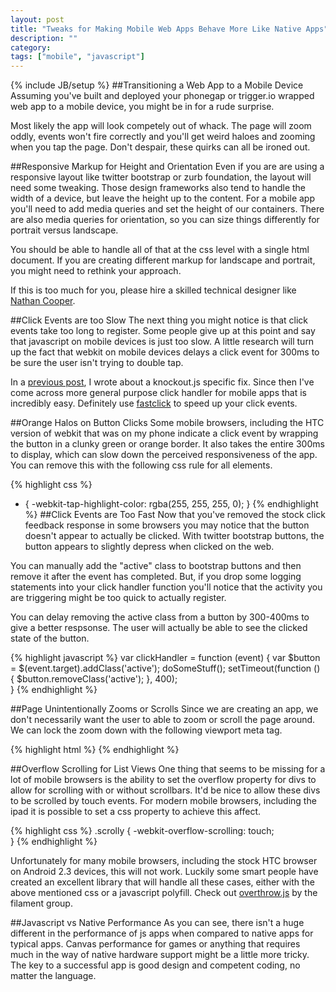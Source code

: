 ```yaml
---
layout: post
title: "Tweaks for Making Mobile Web Apps Behave More Like Native Apps"
description: ""
category: 
tags: ["mobile", "javascript"]
---
```

{% include JB/setup %}
##Transitioning a Web App to a Mobile Device
Assuming you've built and deployed your phonegap or trigger.io wrapped web app to a mobile device, you might be in for a rude surprise.

Most likely the app will look competely out of whack.  The page will zoom oddly, events won't fire correctly and you'll get weird haloes and zooming when you tap the page.  Don't despair, these quirks can all be ironed out.

##Responsive Markup for Height and Orientation
Even if you are are using a responsive layout like twitter bootstrap or zurb foundation, the layout will need some tweaking.  Those design frameworks also tend to handle the width of a device, but leave the height up to the content.  For a mobile app you'll need to add media queries and set the height of our containers.  There are also media queries for orientation, so you can size things differently for portrait versus landscape.

You should be able to handle all of that at the css level with a single html document. If you are creating different markup for landscape and portrait, you might need to rethink your approach.

If this is too much for you, please hire a skilled technical designer like [Nathan Cooper](https://plus.google.com/106338328001052020479/about).

##Click Events are too Slow
The next thing you might notice is that click events take too long to register.  Some people give up at this point and say that javascript on mobile devices is just too slow.  A little research will turn up the fact that webkit on mobile devices delays a click event for 300ms to be sure the user isn't trying to double tap.

In a [previous post](http://www.iknuth.com/2012/07/google-fastbuttons-implemented-as-a-knockoutjs-custom-binding/), I wrote about a knockout.js specific fix.  Since then I've come across more general purpose click handler for mobile apps that is incredibly easy.  Definitely use [fastclick](https://github.com/ftlabs/fastclick) to speed up your click events.

##Orange Halos on Button Clicks
Some mobile browsers, including the HTC version of webkit that was on my phone indicate a click event by wrapping the button in a clunky green or orange border.  It also takes the entire 300ms to display, which can slow down the perceived responsiveness of the app.  You can remove this with the following css rule for all elements.

{% highlight css %}
* {
	-webkit-tap-highlight-color: rgba(255, 255, 255, 0); 
}
{% endhighlight %}
##Click Events are Too Fast
Now that you've removed the stock click feedback response in some browsers you may notice that the button doesn't appear to actually be clicked.  With twitter bootstrap buttons, the button appears to slightly depress when clicked on the web.

You can manually add the "active" class to bootstrap buttons and then remove it after the event has completed.  But, if you drop some logging statements into your click handler function you'll notice that the activity you are triggering might be too quick to actually register.

You can delay removing the active class from a button by 300-400ms to give a better respsonse.  The user will actually be able to see the clicked state of the button.

{% highlight javascript %}
var clickHandler = function (event) {
	var $button = $(event.target).addClass('active');
	doSomeStuff();
	setTimeout(function () {
	      $button.removeClass('active');
	}, 400);  
}
{% endhighlight %}

##Page Unintentionally Zooms or Scrolls
Since we are creating an app, we don't necessarily want the user to able to zoom or scroll the page around.  We can lock the zoom down with the following viewport meta tag.

{% highlight html %}
<meta name="viewport" content="width=device-width, initial-scale=1.0, maximum-scale=1.0, user-scalable=0">
{% endhighlight %}

##Overflow Scrolling for List Views
One thing that seems to be missing for a lot of mobile browsers is the ability to set the overflow property for divs to allow for scrolling with or without scrollbars.  It'd be nice to allow these divs to be scrolled by touch events.  For modern mobile browsers, including the ipad it is possible to set a css property to achieve this affect.

{% highlight css %}
.scrolly {
	-webkit-overflow-scrolling: touch;	
}
{% endhighlight %}

Unfortunately for many mobile browsers, including the stock HTC browser on Android 2.3 devices, this will not work.  Luckily some smart people have created an excellent library that will handle all these cases, either with the above mentioned css or a javascript polyfill.  Check out [overthrow.js](http://filamentgroup.github.com/Overthrow/) by the filament group.

##Javascript vs Native Performance
As you can see, there isn't a huge different in the performance of js apps when compared to native apps for typical apps.  Canvas performance for games or anything that requires much in the way of native hardware support might be a little more tricky.  The key to a successful app is good design and competent coding, no matter the language.